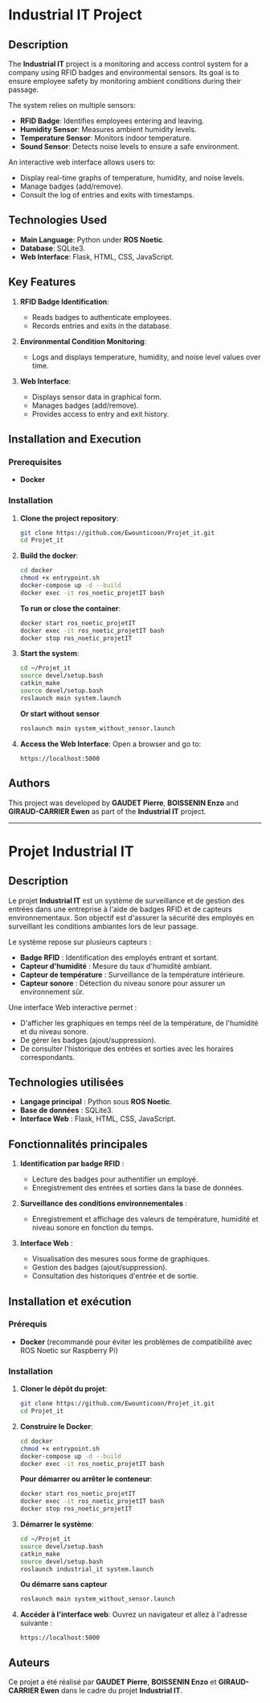 # Industrial IT Project

## Description
The **Industrial IT** project is a monitoring and access control system for a company using RFID badges and environmental sensors. Its goal is to ensure employee safety by monitoring ambient conditions during their passage.

The system relies on multiple sensors:
- **RFID Badge**: Identifies employees entering and leaving.
- **Humidity Sensor**: Measures ambient humidity levels.
- **Temperature Sensor**: Monitors indoor temperature.
- **Sound Sensor**: Detects noise levels to ensure a safe environment.

An interactive web interface allows users to:
- Display real-time graphs of temperature, humidity, and noise levels.
- Manage badges (add/remove).
- Consult the log of entries and exits with timestamps.

## Technologies Used
- **Main Language**: Python under **ROS Noetic**.
- **Database**: SQLite3.
- **Web Interface**: Flask, HTML, CSS, JavaScript.

## Key Features
1. **RFID Badge Identification**:
   - Reads badges to authenticate employees.
   - Records entries and exits in the database.

2. **Environmental Condition Monitoring**:
   - Logs and displays temperature, humidity, and noise level values over time.
   
3. **Web Interface**:
   - Displays sensor data in graphical form.
   - Manages badges (add/remove).
   - Provides access to entry and exit history.

## Installation and Execution
### Prerequisites
- **Docker** 

### Installation
1. **Clone the project repository**:
   ```bash
   git clone https://github.com/Ewounticoon/Projet_it.git
   cd Projet_it
   ```
2. **Build the docker**:
   ```bash
   cd docker
   chmod +x entrypoint.sh
   docker-compose up -d --build
   docker exec -it ros_noetic_projetIT bash
   ```
   **To run or close the container**:
   ```bash
   docker start ros_noetic_projetIT
   docker exec -it ros_noetic_projetIT bash
   docker stop ros_noetic_projetIT
   ```

3. **Start the system**:
   ```bash
   cd ~/Projet_it
   source devel/setup.bash
   catkin_make
   source devel/setup.bash
   roslaunch main system.launch
   ```
   **Or start without sensor**
   ```bash
   roslaunch main system_without_sensor.launch
   ```
4. **Access the Web Interface**:
   Open a browser and go to:
   ```
   https://localhost:5000
   ```

## Authors
This project was developed by **GAUDET Pierre**, **BOISSENIN Enzo** and **GIRAUD-CARRIER Ewen** as part of the **Industrial IT** project.

---

# Projet Industrial IT

## Description
Le projet **Industrial IT** est un système de surveillance et de gestion des entrées dans une entreprise à l'aide de badges RFID et de capteurs environnementaux. Son objectif est d'assurer la sécurité des employés en surveillant les conditions ambiantes lors de leur passage.

Le système repose sur plusieurs capteurs :
- **Badge RFID** : Identification des employés entrant et sortant.
- **Capteur d'humidité** : Mesure du taux d'humidité ambiant.
- **Capteur de température** : Surveillance de la température intérieure.
- **Capteur sonore** : Détection du niveau sonore pour assurer un environnement sûr.

Une interface Web interactive permet :
- D'afficher les graphiques en temps réel de la température, de l'humidité et du niveau sonore.
- De gérer les badges (ajout/suppression).
- De consulter l'historique des entrées et sorties avec les horaires correspondants.

## Technologies utilisées
- **Langage principal** : Python sous **ROS Noetic**.
- **Base de données** : SQLite3.
- **Interface Web** : Flask, HTML, CSS, JavaScript.

## Fonctionnalités principales
1. **Identification par badge RFID** :
   - Lecture des badges pour authentifier un employé.
   - Enregistrement des entrées et sorties dans la base de données.

2. **Surveillance des conditions environnementales** :
   - Enregistrement et affichage des valeurs de température, humidité et niveau sonore en fonction du temps.
   
3. **Interface Web** :
   - Visualisation des mesures sous forme de graphiques.
   - Gestion des badges (ajout/suppression).
   - Consultation des historiques d'entrée et de sortie.

## Installation et exécution
### Prérequis
- **Docker** (recommandé pour éviter les problèmes de compatibilité avec ROS Noetic sur Raspberry Pi)

### Installation
1. **Cloner le dépôt du projet**:
   ```bash
   git clone https://github.com/Ewounticoon/Projet_it.git
   cd Projet_it
   ```
2. **Construire le Docker**:
   ```bash
   cd docker
   chmod +x entrypoint.sh
   docker-compose up -d --build
   docker exec -it ros_noetic_projetIT bash
   ```
   **Pour démarrer ou arrêter le conteneur**:
   ```bash
   docker start ros_noetic_projetIT
   docker exec -it ros_noetic_projetIT bash
   docker stop ros_noetic_projetIT
   ```

3. **Démarrer le système**:
   ```bash
   cd ~/Projet_it
   source devel/setup.bash
   catkin_make
   source devel/setup.bash
   roslaunch industrial_it system.launch
   ```
   **Ou démarre sans capteur**
   ```bash
   roslaunch main system_without_sensor.launch
   ```

4. **Accéder à l'interface web**:
   Ouvrez un navigateur et allez à l'adresse suivante :
   ```
   https://localhost:5000
   ```

## Auteurs
Ce projet a été réalisé par **GAUDET Pierre**, **BOISSENIN Enzo** et **GIRAUD-CARRIER Ewen** dans le cadre du projet **Industrial IT**.
